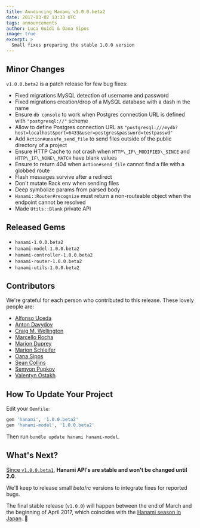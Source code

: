 ```yaml
---
title: Announcing Hanami v1.0.0.beta2
date: 2017-03-02 13:33 UTC
tags: announcements
author: Luca Guidi & Oana Sipos
image: true
excerpt: >
  Small fixes preparing the stable 1.0.0 version
---
```


## Minor Changes

`v1.0.0.beta2` is a patch release for few bug fixes:

- Fixed migrations MySQL detection of username and password
- Fixed migrations creation/drop of a MySQL database with a dash in the name
- Ensure `db console` to work when Postgres connection URL is defined with `"postgresql://"` scheme
- Allow to define Postgres connection URL as `"postgresql:///mydb?host=localhost&port=6433&user=postgres&password=testpasswd"`
- Add `Action#unsafe_send_file` to send files outside of the public directory of a project
- Ensure HTTP Cache to not crash when `HTTP\_IF\_MODIFIED\_SINCE` and `HTTP\_IF\_NONE\_MATCH` have blank values
- Ensure to return 404 when `Action#send_file` cannot find a file with a globbed route
- Flash messages survive after a redirect
- Don't mutate Rack env when sending files
- Deep symbolize params from parsed body
- `Hanami::Router#recognize` must return a non-routeable object when the endpoint cannot be resolved
- Made `Utils::Blank` private API

## Released Gems

  * `hanami-1.0.0.beta2`
  * `hanami-model-1.0.0.beta2`
  * `hamami-controller-1.0.0.beta2`
  * `hanami-router-1.0.0.beta2`
  * `hanami-utils-1.0.0.beta2`

## Contributors

We're grateful for each person who contributed to this release. These lovely people are:

* [Alfonso Uceda](https://github.com/AlfonsoUceda)
* [Anton Davydov](https://github.com/davydovanton)
* [Craig M. Wellington](https://github.com/tercenya)
* [Marcello Rocha](https://github.com/mereghost)
* [Marion Duprey](https://github.com/TiteiKo)
* [Marion Schleifer](https://github.com/marionschleifer)
* [Oana Sipos](https://github.com/oana-sipos)
* [Sean Collins](https://github.com/cllns)
* [Semyon Pupkov](https://github.com/artofhuman)
* [Valentyn Ostakh](https://github.com/valikos)

## How To Update Your Project

Edit your `Gemfile`:

```ruby
gem 'hanami', '1.0.0.beta2'
gem 'hanami-model', '1.0.0.beta2'
```

Then run `bundle update hanami hanami-model`.

## What's Next?

[Since `v1.0.0.beta1`](/blog/2017/02/14/announcing-hanami-100beta1.html), **Hanami API's are stable and won't be changed until 2.0**.

We'll keep to release small _beta_/_rc_ versions to integrate fixes for reported bugs.

The final stable release (`v1.0.0`) will happen between the end of March and the beginning of April 2017, which coincides with the [Hanami season in Japan](http://www.japan-guide.com/sakura/). 🌸
